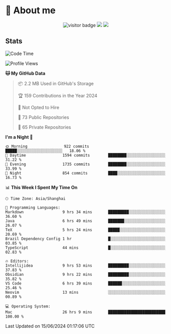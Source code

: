 <!-- ![](https://youpai.roccoshi.top/img/20200804214216.png) -->

# 🧐 About me
 
<p align="center">
<img src="https://visitor-badge.laobi.icu/badge?page_id=Lincest.Lincest&title=hits" alt="visitor badge"/>
<a href="mailto:imroccoshi@gmail.com"><img src="https://img.shields.io/badge/gmail-imroccoshi%40gmail.com-red"></a>
<a href="https://blog.roccoshi.top"><img src="https://img.shields.io/badge/blog-roccoshi-green"></a>
</p>

## Stats

<!--START_SECTION:waka-->
![Code Time](http://img.shields.io/badge/Code%20Time-1%2C275%20hrs%2029%20mins-blue)

![Profile Views](http://img.shields.io/badge/Profile%20Views-0-blue)

**🐱 My GitHub Data** 

> 📦 2.2 MB Used in GitHub's Storage 
 > 
> 🏆 159 Contributions in the Year 2024
 > 
> 🚫 Not Opted to Hire
 > 
> 📜 73 Public Repositories 
 > 
> 🔑 65 Private Repositories 
 > 
**I'm a Night 🦉** 

```text
🌞 Morning                922 commits         █████░░░░░░░░░░░░░░░░░░░░   18.06 % 
🌆 Daytime                1594 commits        ████████░░░░░░░░░░░░░░░░░   31.22 % 
🌃 Evening                1735 commits        ████████░░░░░░░░░░░░░░░░░   33.99 % 
🌙 Night                  854 commits         ████░░░░░░░░░░░░░░░░░░░░░   16.73 % 
```


📊 **This Week I Spent My Time On** 

```text
🕑︎ Time Zone: Asia/Shanghai

💬 Programming Languages: 
Markdown                 9 hrs 34 mins       █████████░░░░░░░░░░░░░░░░   36.60 % 
Java                     6 hrs 49 mins       ███████░░░░░░░░░░░░░░░░░░   26.07 % 
TeX                      5 hrs 24 mins       █████░░░░░░░░░░░░░░░░░░░░   20.69 % 
Brazil Dependency Config 1 hr                █░░░░░░░░░░░░░░░░░░░░░░░░   03.85 % 
TypeScript               44 mins             █░░░░░░░░░░░░░░░░░░░░░░░░   02.83 % 

🔥 Editors: 
Intellijidea             9 hrs 53 mins       █████████░░░░░░░░░░░░░░░░   37.83 % 
Obsidian                 9 hrs 22 mins       █████████░░░░░░░░░░░░░░░░   35.82 % 
VS Code                  6 hrs 39 mins       ██████░░░░░░░░░░░░░░░░░░░   25.46 % 
Neovim                   13 mins             ░░░░░░░░░░░░░░░░░░░░░░░░░   00.89 % 

💻 Operating System: 
Mac                      26 hrs 9 mins       █████████████████████████   100.00 % 
```


 Last Updated on 15/06/2024 01:17:06 UTC
<!--END_SECTION:waka-->


